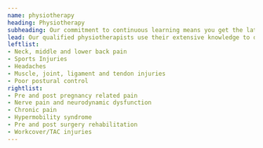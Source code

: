 ```yaml
---
name: physiotherapy
heading: Physiotherapy
subheading: Our commitment to continuous learning means you get the latest research-based treatments.
lead: Our qualified physiotherapists use their extensive knowledge to develop the most effective treatment plans for problems such as
leftlist:
- Neck, middle and lower back pain
- Sports Injuries
- Headaches
- Muscle, joint, ligament and tendon injuries
- Poor postural control
rightlist:
- Pre and post pregnancy related pain
- Nerve pain and neurodynamic dysfunction
- Chronic pain
- Hypermobility syndrome
- Pre and post surgery rehabilitation
- Workcover/TAC injuries
---
```

